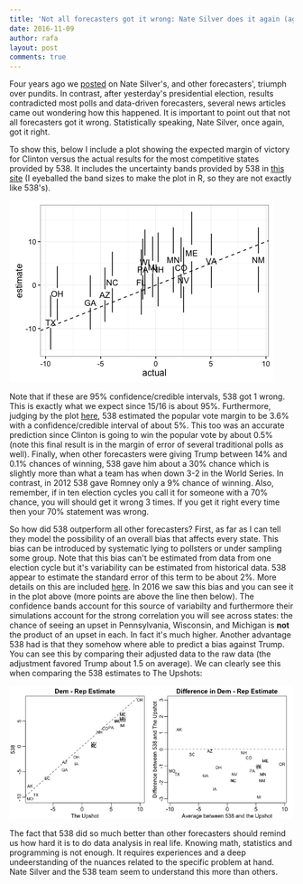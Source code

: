 ```yaml
---
title: 'Not all forecasters got it wrong: Nate Silver does it again (again)'
date: 2016-11-09
author: rafa
layout: post
comments: true
---
```


Four years ago we
[posted](http://simplystatistics.org/2012/11/07/nate-silver-does-it-again-will-pundits-finally-accept/)
on Nate Silver's, and other forecasters', triumph over pundits. In
contrast, after yesterday's presidential election, results contradicted
most polls and data-driven forecasters, several news articles came out
wondering how this happened. It is important to point 
out that not all forecasters got it wrong. Statistically
speaking, Nate Silver, once again, got it right.

To show this, below I include a plot showing the expected margin of
victory for Clinton versus the actual results for the most competitive states provided by 538. It includes the uncertainty bands provided by 538 in
[this site](http://projects.fivethirtyeight.com/2016-election-forecast/)
(I eyeballed the band sizes to make the plot in R, so they are not
exactly like 538's). 

![538-2016-election](https://raw.githubusercontent.com/simplystats/simplystats.github.io/master/_images/us-election-2016-538-prediction.png)

Note that if these are 95% confidence/credible intervals, 538 got 1
wrong. This is exactly what we expect since 15/16 is about
95%. Furthermore, judging by the plot [here](http://projects.fivethirtyeight.com/2016-election-forecast/), 538 estimated the popular vote margin to be 3.6%
with a confidence/credible interval of about 5%. 
This too was an accurate
prediction since Clinton is going to win the popular vote by
about 0.5% (note this final result is in the margin of error of
several traditional polls as well). Finally, when other forecasters were
giving Trump between 14% and 0.1% chances of winning, 538 gave
him about a 
30% chance which is slightly more than what a team has when down 3-2
in the World Series. In contrast, in 2012 538 gave Romney only a 9%
chance of winning. Also, remember, if in ten election cycles you
call it for someone with a 70% chance, you will should get it wrong 3
times. If you get it right every time then your 70% statement was wrong.

So how did 538 outperform all other forecasters? First, as far as I
can tell they model the possibility of an overall bias that affects
every state. This bias can be introduced by systematic
lying to pollsters or under sampling some group. Note that this bias
can't be estimated from data from
one election cycle but it's variability can be estimated from
historical data. 538 appear
to estimate the standard error of this term to be
about 2%. More details on this are included [here](http://simplystatistics.org/html/midterm2012.html). In 2016 we saw this bias and you can see it in 
the plot above (more points are above the line then below). The
confidence bands account for this source of variabilty and furthermore
their simulations account for the strong correlation you will see
across states: the chance of seeing an upset in Pennsylvania, Wisconsin,
and Michigan is **not** the product of an upset in each. In
fact it's much higher. Another advantage 538 had is that they somehow
where able to predict a bias against Trump. You can see this by
comparing their adjusted data to the raw data (the adjustment favored
Trump about 1.5 on average). We can clearly see this when comparing the 538
estimates to The Upshots:


![538-2016-election](https://raw.githubusercontent.com/simplystats/simplystats.github.io/master/_images/us-election-2016-538-v-upshot.png)

The fact that 538 did so much better than other forecasters should
remind us how hard it is to do data analysis in real life. Knowing
math, statistics and programming is not enough. It requires experiences
and a deep undeerstanding of the nuances related to the specific
problem at hand. Nate Silver and the 538 team seem to understand this
more than others.




